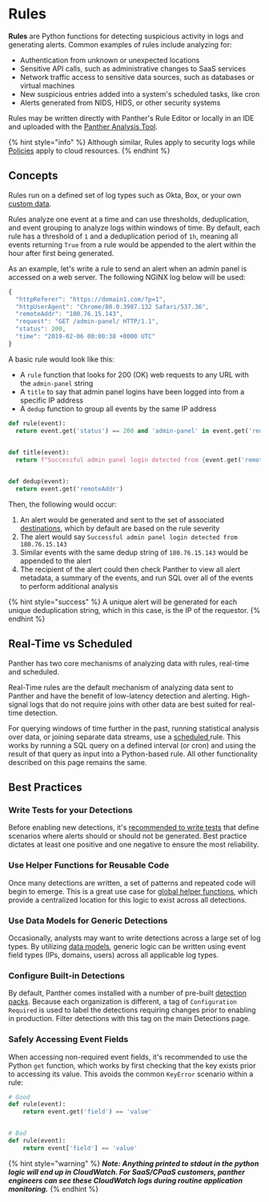 # Rules

**Rules** are Python functions for detecting suspicious activity in logs and generating alerts. Common examples of rules include analyzing for:

* Authentication from unknown or unexpected locations
* Sensitive API calls, such as administrative changes to SaaS services
* Network traffic access to sensitive data sources, such as databases or virtual machines
* New suspicious entries added into a system's scheduled tasks, like cron
* Alerts generated from NIDS, HIDS, or other security systems

Rules may be written directly with Panther's Rule Editor or locally in an IDE and uploaded with the [Panther Analysis Tool](panther-analysis-tool.md).

{% hint style="info" %}
Although similar, Rules apply to security logs while [Policies](policies.md) apply to cloud resources.
{% endhint %}

## Concepts

Rules run on a defined set of log types such as Okta, Box, or your own [custom data](../data-onboarding/custom-log-types/).

Rules analyze one event at a time and can use thresholds, deduplication, and event grouping to analyze logs within windows of time. By default, each rule has a threshold of `1` and a deduplication period of `1h`, meaning all events returning `True` from a rule would be appended to the alert within the hour after first being generated.

As an example, let's write a rule to send an alert when an admin panel is accessed on a web server. The following NGINX log below will be used:

```javascript
{
  "httpReferer": "https://domain1.com/?p=1",
  "httpUserAgent": "Chrome/80.0.3987.132 Safari/537.36",
  "remoteAddr": "180.76.15.143",
  "request": "GET /admin-panel/ HTTP/1.1",
  "status": 200,
  "time": "2019-02-06 00:00:38 +0000 UTC"
}
```

A basic rule would look like this:

* A `rule` function that looks for 200 (OK) web requests to any URL with the `admin-panel` string
* A `title` to say that admin panel logins have been logged into from a specific IP address
* A `dedup` function to group all events by the same IP address

```python
def rule(event):
  return event.get('status') == 200 and 'admin-panel' in event.get('request')

    
def title(event):
  return f"Successful admin panel login detected from {event.get('remoteAddr')}"


def dedup(event):
  return event.get('remoteAddr')
```

Then, the following would occur:

1. An alert would be generated and sent to the set of associated [destinations](../destinations/), which by default are based on the rule severity
2. The alert would say `Successful admin panel login detected from 180.76.15.143` 
3. Similar events with the same dedup string of `180.76.15.143` would be appended to the alert
4. The recipient of the alert could then check Panther to view all alert metadata, a summary of the events, and run SQL over all of the events to perform additional analysis 

{% hint style="success" %}
A unique alert will be generated for each unique deduplication string, which in this case, is the IP of the requestor. 
{% endhint %}

## Real-Time vs Scheduled

Panther has two core mechanisms of analyzing data with rules, real-time and scheduled.

Real-Time rules are the default mechanism of analyzing data sent to Panther and have the benefit of low-latency detection and alerting. High-signal logs that do not require joins with other data are best suited for real-time detection.

For querying windows of time further in the past, running statistical analysis over data, or joining separate data streams, use a [scheduled ](../data-analytics/scheduled-queries.md)rule. This works by running a SQL query on a defined interval (or cron) and using the result of that query as input into a Python-based rule. All other functionality described on this page remains the same.

## Best Practices

### Write Tests for your Detections

Before enabling new detections, it's [recommended to write tests](testing.md) that define scenarios where alerts should or should not be generated. Best practice dictates at least one positive and one negative to ensure the most reliability.

### Use Helper Functions for Reusable Code

Once many detections are written, a set of patterns and repeated code will begin to emerge. This is a great use case for [global helper functions](globals.md), which provide a centralized location for this logic to exist across all detections. 

### Use Data Models for Generic Detections

Occasionally, analysts may want to write detections across a large set of log types. By utilizing [data models](data-models.md), generic logic can be written using event field types (IPs, domains, users) across all applicable log types.

### Configure Built-in Detections

By default, Panther comes installed with a number of pre-built [detection packs](detection-packs.md). Because each organization is different, a tag of `Configuration Required` is used to label the detections requiring changes prior to enabling in production. Filter detections with this tag on the main Detections page.

### Safely Accessing Event Fields

When accessing non-required event fields, it's recommended to use the Python `get` function, which works by first checking that the key exists prior to accessing its value. This avoids the common `KeyError` scenario within a rule:

```python
# Good
def rule(event):
    return event.get('field') == 'value'


# Bad
def rule(event):
    return event['field'] == 'value'
```

{% hint style="warning" %}
_**Note: Anything printed to stdout in the python logic will end up in CloudWatch. For SaaS/CPaaS customers, panther engineers can see these CloudWatch logs during routine application monitoring.**_
{% endhint %}

